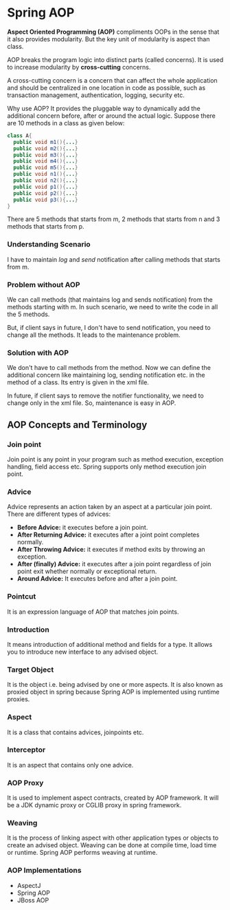 # Spring AOP
**Aspect Oriented Programming (AOP)** compliments OOPs in the sense that it also provides modularity. But the key unit of modularity is aspect than class.

AOP breaks the program logic into distinct parts (called concerns). It is used to increase modularity by **cross-cutting** concerns.

A cross-cutting concern is a concern that can affect the whole application and should be centralized in one location in code as possible, such as transaction management, authentication, logging, security etc.

Why use AOP?
It provides the pluggable way to dynamically add the additional concern before, after or around the actual logic. Suppose there are 10 methods in a class as given below:

```java
class A{  
  public void m1(){...}  
  public void m2(){...}  
  public void m3(){...}  
  public void m4(){...}  
  public void m5(){...}  
  public void n1(){...}  
  public void n2(){...}  
  public void p1(){...}  
  public void p2(){...}  
  public void p3(){...}  
}  
```

There are 5 methods that starts from m, 2 methods that starts from n and 3 methods that starts from p.

### Understanding Scenario
I have to maintain *log* and *send* notification after calling methods that starts from m.

### Problem without AOP
We can call methods (that maintains log and sends notification) from the methods starting with m. In such scenario, we need to write the code in all the 5 methods.

But, if client says in future, I don't have to send notification, you need to change all the methods. It leads to the maintenance problem.

### Solution with AOP
We don't have to call methods from the method. Now we can define the additional concern like maintaining log, sending notification etc. in the method of a class. Its entry is given in the xml file.

In future, if client says to remove the notifier functionality, we need to change only in the xml file. So, maintenance is easy in AOP.

## AOP Concepts and Terminology
### Join point
Join point is any point in your program such as method execution, exception handling, field access etc. Spring supports only method execution join point.

### Advice
Advice represents an action taken by an aspect at a particular join point. There are different types of advices:

- **Before Advice:** it executes before a join point.
- **After Returning Advice:** it executes after a joint point completes normally.
- **After Throwing Advice:** it executes if method exits by throwing an exception.
- **After (finally) Advice:** it executes after a join point regardless of join point exit whether normally or exceptional return.
- **Around Advice:** It executes before and after a join point.

### Pointcut
It is an expression language of AOP that matches join points.

### Introduction
It means introduction of additional method and fields for a type. It allows you to introduce new interface to any advised object.

### Target Object
It is the object i.e. being advised by one or more aspects. It is also known as proxied object in spring because Spring AOP is implemented using runtime proxies.

### Aspect
It is a class that contains advices, joinpoints etc.

### Interceptor
It is an aspect that contains only one advice.

### AOP Proxy
It is used to implement aspect contracts, created by AOP framework. It will be a JDK dynamic proxy or CGLIB proxy in spring framework.

### Weaving
It is the process of linking aspect with other application types or objects to create an advised object. Weaving can be done at compile time, load time or runtime. Spring AOP performs weaving at runtime.

### AOP Implementations
- AspectJ
- Spring AOP
- JBoss AOP



